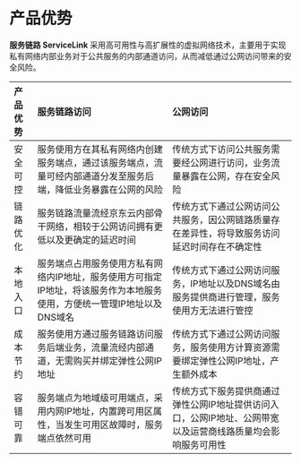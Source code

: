 # 产品优势

**服务链路 ServiceLink** 采用高可用性与高扩展性的虚拟网络技术，主要用于实现私有网络内部业务对于公共服务的内部通道访问，从而减低通过公网访问带来的安全风险。

| 产品优势 | 服务链路访问 | 公网访问 |
| :- | :- | :- |
| 安全可控 | 服务使用方在其私有网络内创建服务端点，通过该服务端点，流量可经内部通道分发至服务后端，降低业务暴露在公网的风险 | 传统方式下访问公共服务需要经公网进行访问，业务流量暴露在公网，存在安全风险 |
| 链路优化 | 服务链路流量流经京东云内部骨干网络，相较于公网访问拥有更低以及更确定的延迟时间 | 传统方式下通过公网访问公共服务，因公网链路质量存在差异性，将导致服务访问延迟时间存在不确定性 |
| 本地入口 | 服务端点占用服务使用方私有网络内IP地址，服务使用方可指定IP地址，将该服务作为本地服务使用，方便统一管理IP地址以及DNS域名 | 传统方式下通过公网访问服务，IP地址以及DNS域名由服务提供商进行管理，服务使用方无法进行管控 |
| 成本节约 | 服务使用方通过服务链路访问服务后端业务，流量流经内部通道，无需购买并绑定弹性公网IP地址 | 传统方式下通过公网访问服务，服务使用方计算资源需要绑定弹性公网IP地址，产生额外成本 |
| 容错可靠 | 服务端点为地域级可用端点，采用内网IP地址，内置跨可用区属性，当发生可用区故障时，服务端点依然可用 | 传统方式下服务提供商通过弹性公网IP地址提供访问入口，公网IP地址、公网带宽以及运营商线路质量均会影响服务可用性 |